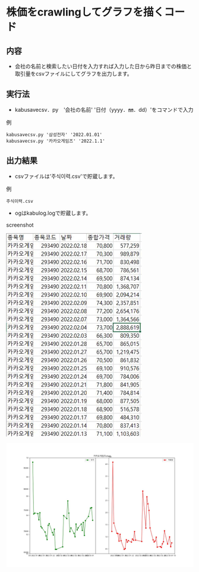 株価をcrawlingしてグラフを描くコード
===========


## 内容
* 会社の名前と検索したい日付を入力すれば入力した日から昨日までの株価と取引量をcsvファイルにしてグラフを出力します。

## 実行法
* kabusavecsv．py　'会社の名前' '日付（yyyy．㎜．dd）'をコマンドで入力

例

    kabusavecsv.py '삼성전자' '2022.01.01'
    kabusavecsv.py '카카오게임즈' '2022.1.1'

## 出力結果
* csvファイルは'주식이력.csv'で貯蔵します。

例

    주식이력.csv

* ogはkabulog.logで貯蔵します。

screenshot

![csv](https://github.com/SangWooChun714/mirineglobal/blob/master/pythonfile/csvfile.JPG)

![graph](https://github.com/SangWooChun714/mirineglobal/blob/master/pythonfile/%EA%B1%B0%EB%9E%98%EB%9F%89EX.jpg)

